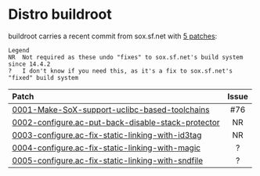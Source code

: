 # Distro buildroot

buildroot carries a recent commit from sox.sf.net with
[5 patches](https://git.busybox.net/buildroot/tree/package/sox):
```
Legend
NR  Not required as these undo "fixes" to sox.sf.net's build system since 14.4.2
?   I don't know if you need this, as it's a fix to sox.sf.net's "fixed" build system
```
| Patch | Issue |
| :---- | :---: |
| [0001-Make-SoX-support-uclibc-based-toolchains](https://git.busybox.net/buildroot/tree/package/sox/0001-Make-SoX-support-uclibc-based-toolchains.patch) | #76 |
| [0002-configure.ac-put-back-disable-stack-protector](https://git.busybox.net/buildroot/tree/package/sox/0002-configure.ac-put-back-disable-stack-protector.patch) | NR |
| [0003-configure.ac-fix-static-linking-with-id3tag](https://git.busybox.net/buildroot/tree/package/sox/0003-configure.ac-fix-static-linking-with-id3tag.patch) | NR |
| [0004-configure.ac-fix-static-linking-with-magic](https://git.busybox.net/buildroot/tree/package/sox/0004-configure.ac-fix-static-linking-with-magic.patch) | ? |
| [0005-configure.ac-fix-static-linking-with-sndfile](https://git.busybox.net/buildroot/tree/package/sox/0005-configure.ac-fix-static-linking-with-sndfile.patch) | ? |

